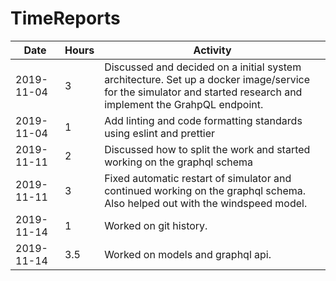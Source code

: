 # TimeReports

| Date  |      Hours    | Activity                                       |
| ----------- | ------- |------------------------------------------------
| 2019-11-04  | 3       | Discussed and decided on a initial system architecture. Set up a docker image/service for the simulator and started research and implement the GrahpQL endpoint.             |
|2019-11-04   | 1       | Add linting and code formatting standards using eslint and prettier|
|2019-11-11   | 2				| Discussed how to split the work and started working on the graphql schema |
|2019-11-11   | 3				| Fixed automatic restart of simulator and continued working on the graphql schema. Also helped out with the windspeed model.|
|2019-11-14   | 1				| Worked on git history. |
|2019-11-14		| 3.5				| Worked on models and graphql api.|
